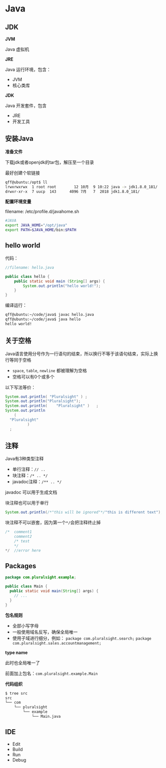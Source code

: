 # Java


## JDK

**JVM**

Java 虚拟机

**JRE**

Java 运行环境，包含：

- JVM
- 核心类库

**JDK**

Java 开发套件，包含

- JRE
- 开发工具


## 安装Java

**准备文件**

下载jdk或者openjdk的tar包，解压至一个目录

最好创建个软链接

```sh
qff@ubuntu:/opt$ ll
lrwxrwxrwx  1 root root        12 10月  9 10:22 java -> jdk1.8.0_181/
drwxr-xr-x  7 uucp  143      4096 7月   7  2018 jdk1.8.0_181/
```


**配置环境变量**

filename: /etc/profile.d/javahome.sh

```sh
#JAVA
export JAVA_HOME="/opt/java"
export PATH=$JAVA_HOME/bin:$PATH
```


## hello world

代码：

```java
//filename: hello.java

public class hello {
    public static void main (String[] args) {
        System.out.println("hello world!");
    }
}
```

编译运行：

```sh
qff@ubuntu:~/code/java$ javac hello.java
qff@ubuntu:~/code/java$ java hello
hello world!
```


## 关于空格

Java语言使用分号作为一行语句的结束，所以换行不等于该语句结束，实际上换行等同于空格

- `space`, `table`, `newline` 都被理解为空格
- 空格可以有0个或多个


以下写法等价：

```java
System.out.println( "Pluralsight" ) ;
System.out.println("Pluralsight");
System.out.println(    "Pluralsight" )   ;
System.out.println
    (
  "Pluralsight"
          )
  ;
```


## 注释


Java有3种类型注释

- 单行注释：`// ..`
- 块注释：`/* .. */`
- javadoc注释：`/** .. */`

javadoc 可以用于生成文档

块注释也可以用于单行

```java
System.out.println(/*"this will be ignored"*/"this is different text");
```


块注释不可以嵌套，因为第一个`*/`会把注释终止掉

```java
/*  comment1
    comment2
    /* test
    */
*/  //error here
```


## Packages


```java
package com.pluralsight.example;

public class Main {
  public static void main(String[] args) {
    // ...
  }
}
```


**包名规则**

- 全部小写字母
- 一般使用域名反写，确保全局唯一
- 使用子域进行细分，例如：
`package com.pluralsight.search;`
`package com.pluralsight.sales.accountmanagement;`

**type name**

此时也全局唯一了

前面加上包名：`com.pluralsight.example.Main`

**代码组织**

```sh
$ tree src
src
└── com
    └── pluralsight
        └── example
            └── Main.java
```

## IDE


- Edit
- Build
- Run
- Debug
